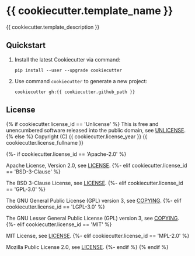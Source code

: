 # {{ cookiecutter.template_name }}

{{ cookiecutter.template_description }}

## Quickstart

1. Install the latest Cookiecutter via command:
    ```
    pip install --user --upgrade cookiecutter
    ```

2. Use command `cookiecutter` to generate a new project:
    ```
    cookiecutter gh:{{ cookiecutter.github_path }}
    ```

## License
{% if cookiecutter.license_id == 'Unlicense' %}
This is free and unencumbered software released into the public domain,
see [UNLICENSE](./UNLICENSE).
{% else %}
Copyright (C) {{ cookiecutter.license_year }} {{ cookiecutter.license_fullname }}

{%- if cookiecutter.license_id == 'Apache-2.0' %}

Apache License, Version 2.0, see [LICENSE](./LICENSE).
{%- elif cookiecutter.license_id == 'BSD-3-Clause' %}

The BSD 3-Clause License, see [LICENSE](./LICENSE).
{%- elif cookiecutter.license_id == 'GPL-3.0' %}

The GNU General Public License (GPL) version 3, see [COPYING](./COPYING).
{%- elif cookiecutter.license_id == 'LGPL-3.0' %}

The GNU Lesser General Public License (GPL) version 3, see [COPYING](./COPYING).
{%- elif cookiecutter.license_id == 'MIT' %}

MIT License, see [LICENSE](./LICENSE).
{%- elif cookiecutter.license_id == 'MPL-2.0' %}

Mozilla Public License 2.0, see [LICENSE](./LICENSE).
{%- endif %}
{% endif %}
